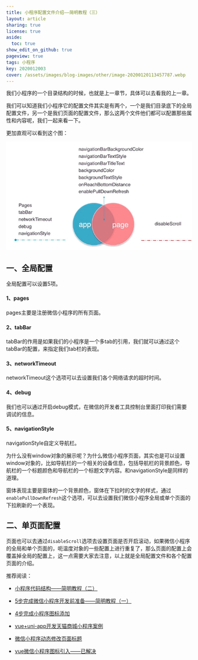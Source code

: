```yaml
---
title: 小程序配置文件介绍——简明教程（三）
layout: article
sharing: true
license: true
aside:
  toc: true
show_edit_on_github: true
pageview: true
tags: 小程序
key: 2020012003
cover: /assets/images/blog-images/other/image-20200120113457787.webp
---
```






我们小程序的一个目录结构的时候，也就是上一章节，具体可以去看我的上一章。

我们可以知道我们小程序它的配置文件其实是有两个，一个是我们目录底下的全局配置文件，另一个是我们页面的配置文件，那么这两个文件他们都可以配置那些属性和内容呢，我们一起来看一下。

更加直观可以看到这个图：

![image-20200120113457787](/assets/images/blog-images/other/image-20200120113457787.webp)



## 一、全局配置



全局配置可以设置5项。



#### 1、pages

pages主要是注册微信小程序的所有页面。

#### 2、tabBar

tabBar的作用是如果我们的小程序是一个多tab的引用，我们就可以通过这个tabBar的配置，来指定我们tab栏的表现。

#### 3、networkTimeout

networkTimeout这个选项可以去设置我们各个网络请求的超时时间。

#### 4、debug

我们也可以通过开启debug模式，在微信的开发者工具控制台里面打印我们需要调试的信息。

#### 5、navigationStyle

navigationStyle自定义导航栏。



为什么没有window对象的展示呢？为什么微信小程序页面，其实也是可以设置window对象的，比如导航栏的一个相关的设备信息，包括导航栏的背景颜色，导航栏的一个标题颜色和导航栏的一个标题文字内容。和navigationStyle是同样的道理。

窗体表现主要是窗体的一个背景颜色，窗体在下拉时的文字的样式，通过`enablePullDownRefresh`这个选项，可以去设置我们微信小程序全局或单个页面的下拉刷新的一个表现。





## 二、单页面配置



页面也可以去通过`disableScroll`选项去设置页面是否开启滚动，如果微信小程序的全局和单个页面的，呃温度对象的一些配置上进行重复了，那么页面的配置上会覆盖掉全局的配置上，这一点需要大家去注意，以上就是全局配置文件和各个配置页面的介绍。



推荐阅读：

- [小程序代码结构——简明教程（二）](https://muitlog.com/2020/01/20/2020012002.html)
- [5步完成微信小程序开发前准备——简明教程（一）](https://muitlog.com/2020/01/20/2020012001.html)

- [4步完成小程序图标添加](https://muitlog.com/2019/12/16/4步完成小程序图标添加.html)
- [vue+uni-app开发天猫商城小程序案例](https://muitlog.com/2019/12/09/vueuni-app.html)
- [微信小程序动态修改页面标题](https://muitlog.com/2019/12/01/微信小程序动态修改页面标题.html)
- [vue微信小程序图标引入——已解决](https://muitlog.com/2019/11/25/vue微信小程序图标引入-已解决.html)

